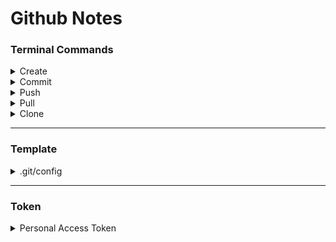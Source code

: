 # Github Notes
### Terminal Commands
<details>
<summary>Create</summary>
<pre>
echo "# [repo.name]" >> README.md
git init
git add .
git commit -m "info"
git branch -M main
git remote add origin https://github.com/[github.username]/[repo.name].git
git push (-u origin main)
</pre>
</details>
<details>
<summary>Commit</summary>
<pre>
git add .
git commit -m "info"
git push
</pre>
</details>
<details>
<summary>Push</summary>
<pre>
git push
</pre>
</details>
<details>
<summary>Pull</summary>
<pre>
git pull(-u origin main)
</pre>
</details>
<details>
<summary>Clone</summary>
<pre>
git clone https://github.com/[github.username]/[repo.name].git
cd [repo.name]
git config --global user.email "[email]"
git config --global user.name "MatthiasBenaets"
</pre>
</details>

---

### Template
<details>
<summary>.git/config</summary>
<pre>
[core] 
	repositoryformatversion = 0
	filemode = true
	bare = false
	logallrefupdates = true
[remote "origin"]
	url = https://www.github.com/[github.username]/[repo.name]
	fetch = +refs/heads/*:refs/remotes/origin/*
[branch "main"]
	remote = origin
	merge = refs/heads/main
</pre>
</details>

---

### Token
<details>
<summary>Personal Access Token</summary>
[github.com/settings/tokens](https://github.com/settings/tokens)
<details>
<summary>Token</summary>
MatthiasBenaets <br>
Token: see home directory <br>
Expires: 31/12/2021
</details> 
</details>
